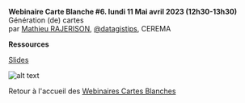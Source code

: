 **Webinaire Carte Blanche #6. lundi 11 Mai avril 2023 (12h30-13h30)** </br>
Génération (de) cartes </br>
par [Mathieu RAJERISON](https://datagistips.hypotheses.org/author/datagistips), [@datagistips](https://twitter.com/datagistips), CEREMA  </br>


**Ressources** </br>

[Slides](https://docs.google.com/presentation/d/1mkjf5gvuUMKLbaBIo0Yr9uNfnehT1ID2Jtc1piVx8g4) </br>



![alt text](https://datagistips.hypotheses.org/files/2020/04/avec-chiffres-1-1038x576.png)



Retour à l'accueil des [Webinaires Cartes Blanches](https://github.com/magisAR9/webinaires)
